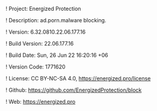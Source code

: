 ! Project: Energized Protection

! Description: ad.porn.malware blocking.

! Version: 6.32.0810.22.06.177.16

! Build Version: 22.06.177.16

! Build Date: Sun, 26 Jun 22 16:20:16 +06

! Version Code: 1771620

! License: CC BY-NC-SA 4.0, https://energized.pro/license

! Github: https://github.com/EnergizedProtection/block

! Web: https://energized.pro
